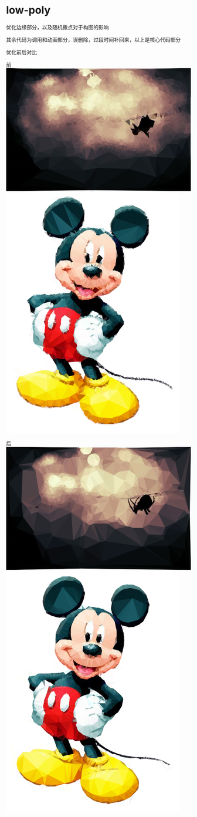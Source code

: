 # low-poly
优化边缘部分，以及随机撒点对于构图的影响


其余代码为调用和动画部分，误删除，过段时间补回来，以上是核心代码部分

优化前后对比

前
![效果图](https://github.com/Briny131/low-poly/blob/master/image/%E5%89%8D.png?raw=true)
![效果图](https://github.com/Briny131/low-poly/blob/master/image/%E6%9C%AA%E4%BC%98%E5%8C%96.png?raw=true)

后
![效果图](https://github.com/Briny131/low-poly/blob/master/image/%E5%90%8E.png?raw=true)
![效果图](https://github.com/Briny131/low-poly/blob/master/image/%E4%BC%98%E5%8C%96.png?raw=true)
